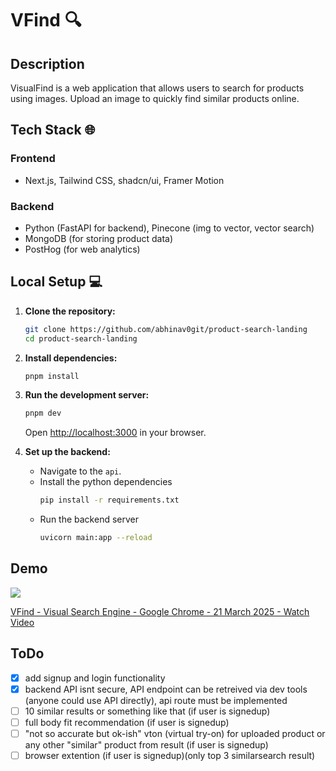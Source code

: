 # VFind 🔍

## Description

VisualFind is a web application that allows users to search for products using images. Upload an image to quickly find similar products online.

## Tech Stack 🌐

### Frontend

- Next.js, Tailwind CSS, shadcn/ui, Framer Motion

### Backend

- Python (FastAPI for backend), Pinecone (img to vector, vector search)
- MongoDB (for storing product data)
- PostHog (for web analytics)

## Local Setup 💻

1.  **Clone the repository:**

    ```bash
    git clone https://github.com/abhinav0git/product-search-landing
    cd product-search-landing
    ```

2.  **Install dependencies:**

    ```bash
    pnpm install
    ```

3.  **Run the development server:**

    ```bash
    pnpm dev
    ```

    Open [http://localhost:3000](http://localhost:3000) in your browser.

4.  **Set up the backend:**
    - Navigate to the `api`.
    - Install the python dependencies
      ```bash
      pip install -r requirements.txt
      ```
    - Run the backend server
      ```bash
      uvicorn main:app --reload
      ```

## Demo

<div>
    <a href="https://www.loom.com/share/f7173cbfa4784cb3ac08b5bad9c06149">
      <img style="max-width:300px;" src="https://cdn.loom.com/sessions/thumbnails/f7173cbfa4784cb3ac08b5bad9c06149-006c82301d6ec30d-full-play.gif">
      <a href="https://www.loom.com/share/f7173cbfa4784cb3ac08b5bad9c06149">
      <p>VFind - Visual Search Engine - Google Chrome - 21 March 2025 - Watch Video</p>
    </a>
    </a>
  </div>

## ToDo

- [x] add signup and login functionality
- [x] backend API isnt secure, API endpoint can be retreived via dev tools (anyone could use API directly), api route must be implemented
- [ ] 10 similar results or something like that (if user is signedup)
- [ ] full body fit recommendation (if user is signedup)
- [ ] "not so accurate but ok-ish" vton (virtual try-on) for uploaded product or any other "similar" product from result (if user is signedup)
- [ ] browser extention (if user is signedup)(only top 3 similarsearch result)
